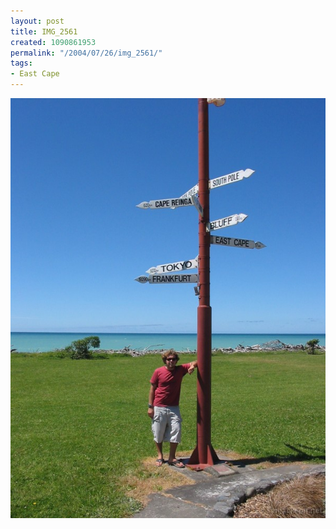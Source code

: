 ```yaml
---
layout: post
title: IMG_2561
created: 1090861953
permalink: "/2004/07/26/img_2561/"
tags:
- East Cape
---
```


<img src="/image/images/img_2561-864.jpg"/>


